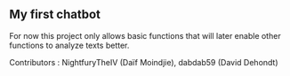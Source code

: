 ## My first chatbot

For now this project only allows basic functions that will later enable other functions to analyze texts better.

Contributors : NightfuryTheIV (Daïf Moindjie), dabdab59 (David Dehondt)
